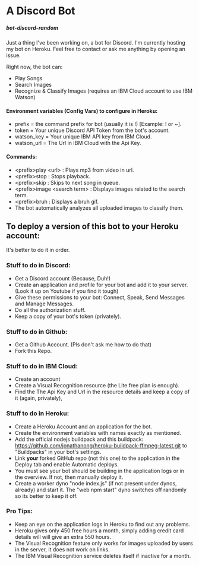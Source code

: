 # A Discord Bot
##### bot-discord-random
Just a thing I've been working on, a bot for Discord. I'm currently hosting my bot on Heroku. Feel free to contact or ask me anything by opening an issue.

Right now, the bot can:
* Play Songs
* Search Images
* Recognize & Classify Images (requires an IBM Cloud account to use IBM Watson)

#### Environment variables (Config Vars) to configure in Heroku:
* prefix = the command prefix for bot (usually it is !) [Example: ! or ~].
* token = Your unique Discord API Token from the bot's account.
* watson_key = Your unique IBM API key from IBM Cloud.
* watson_url = The Url in IBM Cloud with the Api Key.

#### Commands:
* \<prefix>play \<url> : Plays mp3 from video in url.
* \<prefix>stop : Stops playback.
* \<prefix>skip : Skips to next song in queue.
* \<prefix>image \<search term> : Displays images related to the search term.
* \<prefix>bruh : Displays a bruh gif.
* The bot automatically analyzes all uploaded images to classify them.

## To deploy a version of this bot to your Heroku account:

It's better to do it in order.

### Stuff to do in Discord:
* Get a Discord account (Because, Duh!)
* Create an application and profile for your bot and add it to your server. (Look it up on Youtube if you find it tough)
* Give these permissions to your bot: Connect, Speak, Send Messages and Manage Messages.
* Do all the authorization stuff.
* Keep a copy of your bot's token (privately).

### Stuff to do in Github:
* Get a Github Account. (Pls don't ask me how to do that)
* Fork this Repo.

### Stuff to do in IBM Cloud:
* Create an account
* Create a Visual Recognition resource (the Lite free plan is enough).
* Find the The Api Key and Url in the resource details and keep a copy of it (again, privately),

### Stuff to do in Heroku:
* Create a Heroku Account and an application for the bot.
* Create the environment variables with names exactly as mentioned.
* Add the official nodejs buildpack and this buildpack: https://github.com/jonathanong/heroku-buildpack-ffmpeg-latest.git
  to "Buildpacks" in your bot's settings.
* Link **your** forked GitHub repo (not this one) to the application in the Deploy tab and enable Automatic deploys.
* You must see your bot should be building in the application logs or in the overview. If not, then manually deploy it.
* Create a worker dyno "node index.js" (if not present under dynos, already) and start it. The "web npm start" dyno switches off randomly so its better to keep it off.
### Pro Tips:
* Keep an eye on the application logs in Heroku to find out any problems.
* Heroku gives only 450 free hours a month, simply adding credit card details will will give an extra 550 hours.
* The Visual Recognition feature only works for images uploaded by users in the server, it does not work on links.
* The IBM Visual Recognition service deletes itself if inactive for a month.
